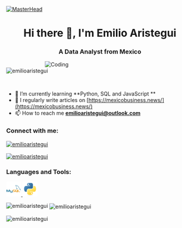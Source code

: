 [![MasterHead](https://www.pinterest.com/pin/311381761730704419/)](https://emilioaristegui.io)
<h1 align="center">Hi there 👋, I'm Emilio Aristegui</h1>
<h3 align="center">A Data Analyst from Mexico</h3>
<img align="right" alt="Coding" width="400" src="https://www.pinterest.com/pin/311381761730704419/">

<p align="left"> <img src="https://komarev.com/ghpvc/?username=emilioaristegui&label=Profile%20views&color=0e75b6&style=flat" alt="emilioaristegui" /> </p>

<p align="left"> <a href="https://twitter.com/" target="blank"><img src="https://img.shields.io/twitter/follow/?logo=twitter&style=for-the-badge" alt="" /></a> </p>

- 🌱 I’m currently learning **Python, SQL and JavaScript **
- 📝 I regularly write articles on [https://mexicobusiness.news/](https://mexicobusiness.news/)
- 📫 How to reach me **emilioaristegui@outlook.com**

<h3 align="left">Connect with me:</h3>

<p align="left">

<a href="https://linkedin.com/in/emilioaristegui" target="blank"><img align="center" src="https://raw.githubusercontent.com/rahuldkjain/github-profile-readme-generator/master/src/images/icons/Social/linked-in-alt.svg" alt="emilioaristegui" height="30" width="40" /></a>

<a href="https://instagram.com/emilioaristegui" target="blank"><img align="center" src="https://raw.githubusercontent.com/rahuldkjain/github-profile-readme-generator/master/src/images/icons/Social/instagram.svg" alt="emilioaristegui" height="30" width="40" /></a>

</p>

<h3 align="left">Languages and Tools:</h3>

<p align="left"> <a href="https://www.mysql.com/" target="_blank" rel="noreferrer"> <img src="https://raw.githubusercontent.com/devicons/devicon/master/icons/mysql/mysql-original-wordmark.svg" alt="mysql" width="40" height="40"/> </a> <a href="https://www.python.org" target="_blank" rel="noreferrer"> <img src="https://raw.githubusercontent.com/devicons/devicon/master/icons/python/python-original.svg" alt="python" width="40" height="40"/> </a> </p>

<p><img align="left" src="https://github-readme-stats.vercel.app/api/top-langs?username=emilioaristegui&show_icons=true&locale=en&layout=compact" alt="emilioaristegui" /></p>

<p>&nbsp;<img align="center" src="https://github-readme-stats.vercel.app/api?username=emilioaristegui&show_icons=true&locale=en" alt="emilioaristegui" /></p>

<p><img align="center" src="https://github-readme-streak-stats.herokuapp.com/?user=emilioaristegui&" alt="emilioaristegui" /></p>
